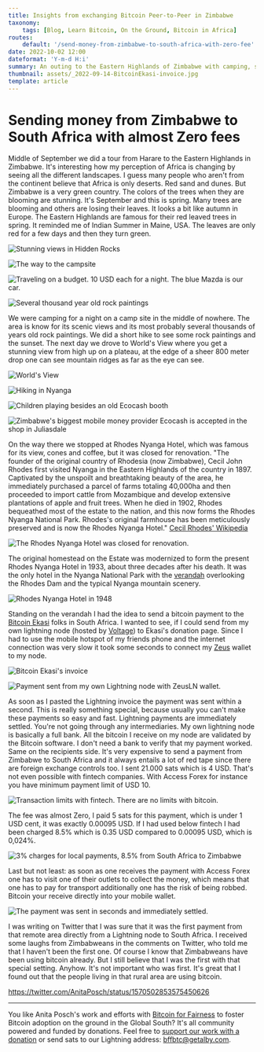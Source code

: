 ```yaml
---
title: Insights from exchanging Bitcoin Peer-to-Peer in Zimbabwe
taxonomy:
    tags: [Blog, Learn Bitcoin, On the Ground, Bitcoin in Africa]
routes:
    default: '/send-money-from-zimbabwe-to-south-africa-with-zero-fee'
date: 2022-10-02 12:00
dateformat: 'Y-m-d H:i'
summary: An outing to the Eastern Highlands of Zimbabwe with camping, stunning views, ancient rock paintings and in this remote area I wanted to test Bitcoin payments.
thumbnail: assets/_2022-09-14-BitcoinEkasi-invoice.jpg
template: article
---
```




# Sending money from Zimbabwe to South Africa with almost Zero fees
Middle of September we did a tour from Harare to the Eastern Highlands in Zimbabwe. It's interesting how my perception of Africa is changing by seeing all the different landscapes. I guess many people who aren't from the continent believe that Africa is only deserts. Red sand and dunes. But Zimbabwe is a very green country. The colors of the trees when they are blooming are stunning. It's September and this is spring. Many trees are blooming and others are losing their leaves. It looks a bit like autumn in Europe. The Eastern Highlands are famous for their red leaved trees in spring. It reminded me of Indian Summer in Maine, USA. The leaves are only red for a few days and then they turn green.

![Stunning views in Hidden Rocks](assets/_2022-09-13-Nyanga-view.jpg)

![The way to the campsite](assets/_2022-09-13-tocampsite.JPG)

![Traveling on a budget. 10 USD each for a night. The blue Mazda is our car.](assets/_2022-09-13-camping.jpg)

![Several thousand year old rock paintings](assets/_2022-09-13-rock-painting.jpg)

We were camping for a night on a camp site in the middle of nowhere. The area is know for its scenic views and its most probably several thousands of years old rock paintings. We did a short hike to see some rock paintings and the sunset. The next day we drove to World's View where you get a stunning view from high up on a plateau, at the edge of a sheer 800 meter drop one can see mountain ridges as far as the eye can see.

![World's View](assets/_2022-09-14-Worlds-View.jpg)

![Hiking in Nyanga](assets/_2022-09-13-nyanga.jpg)

![Children playing besides an old Ecocash booth](assets/_2022-09-14-children.jpg)

![Zimbabwe's biggest mobile money provider Ecocash is accepted in the shop in Juliasdale](assets/_2022-09-13-ecocash.jpg)

On the way there we stopped at Rhodes Nyanga Hotel, which was famous for its view, cones and coffee, but it was closed for renovation. "The founder of the original country of Rhodesia (now Zimbabwe), Cecil John Rhodes first visited Nyanga in the Eastern Highlands of the country in 1897. Captivated by the unspoilt and breathtaking beauty of the area, he immediately purchased a parcel of farms totaling 40,000ha and then proceeded to import cattle from Mozambique and develop extensive plantations of apple and fruit trees. When he died in 1902, Rhodes bequeathed most of the estate to the nation, and this now forms the Rhodes Nyanga National Park. Rhodes's original farmhouse has been meticulously preserved and is now the Rhodes Nyanga Hotel." [Cecil Rhodes' Wikipedia](https://en.wikipedia.org/wiki/Cecil_Rhodes)

![The Rhodes Nyanga Hotel was closed for renovation.](assets/_2022-09-14-Rhodes-Nyanga-Hotel.jpg)

The original homestead on the Estate was modernized to form the present Rhodes Nyanga Hotel in 1933, about three decades after his death. It was the only hotel in the Nyanga National Park with the [verandah](https://www.rhodesianstudycircle.org.uk/rhodes-inyanga-hotel/) overlooking the Rhodes Dam and the typical Nyanga mountain scenery. 

![Rhodes Nyanga Hotel in 1948](assets/_2022-09-14-Rhodes-Nyanga-1948.png)

Standing on the verandah I had the idea to send a bitcoin payment to the [Bitcoin Ekasi](https://twitter.com/BitcoinEkasi) folks in South Africa. I wanted to see, if I could send from my own lightning node (hosted by [Voltage](https://twitter.com/voltage_cloud)) to Ekasi's donation page. Since I had to use the mobile hotspot of my friends phone and the internet connection was very slow it took some seconds to connect my [Zeus](https://twitter.com/ZeusLN) wallet to my node. 

![Bitcoin Ekasi's invoice](assets/_2022-09-14-BitcoinEkasi-invoice.jpg)

![Payment sent from my own Lightning node with ZeusLN wallet.](assets/_2022-09-13-ZeusLN-wallet.jpg)

As soon as I pasted the Lightning invoice the payment was sent within a second. This is really something special, because usually you can't make these payments so easy and fast. Lightning payments are immediately settled. You're not going through any intermediaries. My own lightning node is basically a full bank. All the bitcoin I receive on my node are validated by the Bitcoin software. I don't need a bank to verify that my payment worked. Same on the recipients side. It's very expensive to send a payment from Zimbabwe to South Africa and it always entails a lot of red tape since there are foreign exchange controls too. I sent 21.000 sats which is 4 USD. That's not even possible with fintech companies. With Access Forex for instance you have minimum payment limit of USD 10.

![Transaction limits with fintech. There are no limits with bitcoin.](assets/_2022-09-14-Access-Forex-limits.png)

The fee was almost Zero, I paid 5 sats for this payment, which is under 1 USD cent, it was exactly 0.00095 USD. If I had used below fintech I had been charged 8.5% which is 0.35 USD compared to 0.00095 USD, which is 0,024%.

![3% charges for local payments, 8.5% from South Africa to Zimbabwe](assets/_2022-09-14-fintech-ads.jpg)

Last but not least: as soon as one receives the payment with Access Forex one has to visit one of their outlets to collect the money, which means that one has to pay for transport additionally one has the risk of being robbed. Bitcoin your receive directly into your mobile wallet. 

![The payment was sent in seconds and immediately settled.](assets/_2022-09-14-payment-Nyanga-SouthAfrica.jpg)

I was writing on Twitter that I was sure that it was the first payment from that remote area directly from a Lightning node to South Africa. I received some laughs from Zimbabweans in the comments on Twitter, who told me that I haven't been the first one. Of course I know that Zimbabweans have been using bitcoin already. But I still believe that I was the first with that special setting. Anyhow. It's not important who was first. It's great that I found out that the people living in that rural area are using bitcoin.

https://twitter.com/AnitaPosch/status/1570502853575450626



---

You like Anita Posch's work and efforts with [Bitcoin for Fairness](https://bffbtc.org) to foster Bitcoin adoption on the ground in the Global South? It's all community powered and funded by donations. Feel free to [support our work with a donation](https://anita.link/donate) or send sats to our Lightning address: bffbtc@getalby.com.